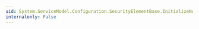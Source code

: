 ```yaml
---
uid: System.ServiceModel.Configuration.SecurityElementBase.InitializeNestedTokenParameterSettings(System.ServiceModel.Security.Tokens.SecurityTokenParameters,System.Boolean)
internalonly: False
---
```

